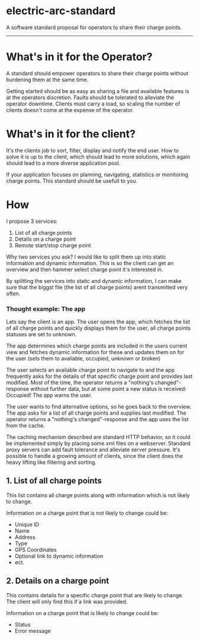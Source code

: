# electric-arc-standard
A software standard proposal for operators to share their charge points.

---

# What's in it for the Operator?

A standard should empower operators to share their charge points without burdening them at the same time.

Getting started should be as easy as sharing a file and available features is at the operators discretion.
Faults should be tolerated to alleviate the operator downtime.
Clients must carry a load, so scaling the number of clients doesn't come at the expense of the operator.

# What's in it for the client?

It's the clients job to sort, filter, display and notify the end user. How to solve it is up to the client, which should lead to more solutions, which again should lead to a more diverse application pool.

If your application focuses on planning, navigating, statistics or monitoring charge points. This standard should be usefull to you.

# How

I propose 3 services:

1. List of all charge points
2. Details on a charge point
3. Remote start/stop charge point

Why two services you ask? I would like to split them up into static information and dynamic information. This is so the client can get an overview and then hammer select charge point it's interested in.

By splitting the services into static and dynamic information, I can make sure that the biggst file (the list of all charge points) arent transmitted very often.

### Thought example: The app

Lets say the client is an app. The user opens the app, which fetches the list of all charge points
and quickly displays them for the user, all charge points statuses are set to unknown. 

The app determines which charge points are included in the users current view and fetches dynamic information for these and updates them on for the user (sets them to available, occupied, unknown or broken)

The user selects an available charge point to navigate to and the app frequently asks for the details of that specific charge point and provides last modified. Most of the time, the operator returns a "nothing's changed"-response without further data, but at some point a new status is received: Occupied! The app warns the user.

The user wants to find alternative options, so he goes back to the overview. The app asks for a list of all charge points and supplies last modified. The operator returns a "nothing's changed"-response and the app uses the list from the cache.

The caching mechanism described are standard HTTP behavior, so it could be implemented simply by placing some xml files on a webserver. Standard proxy servers can add fault tolerance and alleviate server pressure. It's possible to handle a growing amount of clients, since the client does the heavy lifting like filtering and sorting.

## 1. List of all charge points

This list contains all charge points along with information which is not likely to change.

Information on a charge point that is not likely to change could be:
* Unique ID
* Name
* Address
* Type
* GPS Coordinates
* Optional link to dynamic information
* ect.

## 2. Details on a charge point

This contains details for a specific charge point that are likely to change. The client will only find this if a link was provided.

Information on a charge point that is likely to change could be:
* Status
* Error message
